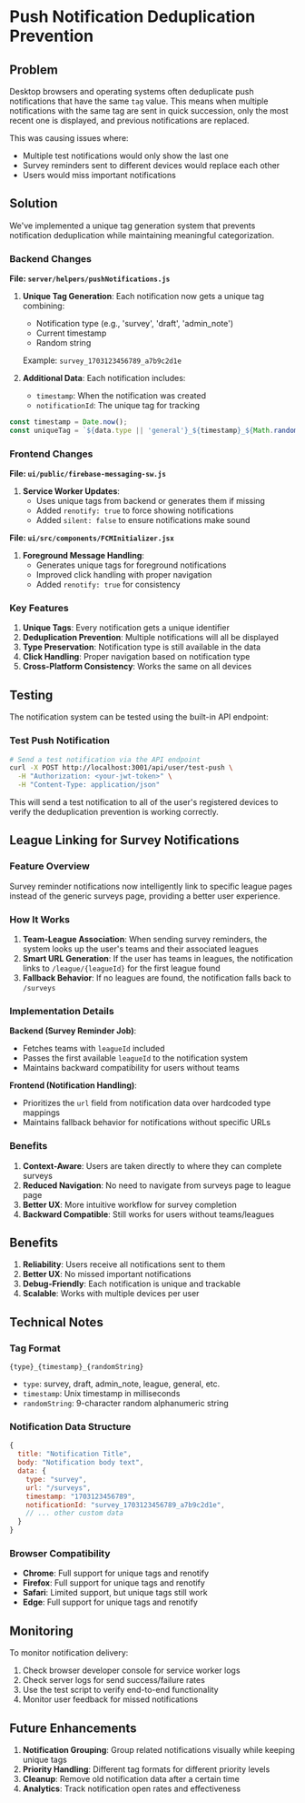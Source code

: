 # Push Notification Deduplication Prevention

## Problem

Desktop browsers and operating systems often deduplicate push notifications that have the same `tag` value. This means when multiple notifications with the same tag are sent in quick succession, only the most recent one is displayed, and previous notifications are replaced.

This was causing issues where:
- Multiple test notifications would only show the last one
- Survey reminders sent to different devices would replace each other
- Users would miss important notifications

## Solution

We've implemented a unique tag generation system that prevents notification deduplication while maintaining meaningful categorization.

### Backend Changes

**File: `server/helpers/pushNotifications.js`**

1. **Unique Tag Generation**: Each notification now gets a unique tag combining:
   - Notification type (e.g., 'survey', 'draft', 'admin_note')
   - Current timestamp
   - Random string
   
   Example: `survey_1703123456789_a7b9c2d1e`

2. **Additional Data**: Each notification includes:
   - `timestamp`: When the notification was created
   - `notificationId`: The unique tag for tracking

```javascript
const timestamp = Date.now();
const uniqueTag = `${data.type || 'general'}_${timestamp}_${Math.random().toString(36).substr(2, 9)}`;
```

### Frontend Changes

**File: `ui/public/firebase-messaging-sw.js`**

1. **Service Worker Updates**:
   - Uses unique tags from backend or generates them if missing
   - Added `renotify: true` to force showing notifications
   - Added `silent: false` to ensure notifications make sound

**File: `ui/src/components/FCMInitializer.jsx`**

1. **Foreground Message Handling**:
   - Generates unique tags for foreground notifications
   - Improved click handling with proper navigation
   - Added `renotify: true` for consistency

### Key Features

1. **Unique Tags**: Every notification gets a unique identifier
2. **Deduplication Prevention**: Multiple notifications will all be displayed
3. **Type Preservation**: Notification type is still available in the data
4. **Click Handling**: Proper navigation based on notification type
5. **Cross-Platform Consistency**: Works the same on all devices

## Testing

The notification system can be tested using the built-in API endpoint:

### Test Push Notification
```bash
# Send a test notification via the API endpoint
curl -X POST http://localhost:3001/api/user/test-push \
  -H "Authorization: <your-jwt-token>" \
  -H "Content-Type: application/json"
```

This will send a test notification to all of the user's registered devices to verify the deduplication prevention is working correctly.

## League Linking for Survey Notifications

### Feature Overview

Survey reminder notifications now intelligently link to specific league pages instead of the generic surveys page, providing a better user experience.

### How It Works

1. **Team-League Association**: When sending survey reminders, the system looks up the user's teams and their associated leagues
2. **Smart URL Generation**: If the user has teams in leagues, the notification links to `/league/{leagueId}` for the first league found
3. **Fallback Behavior**: If no leagues are found, the notification falls back to `/surveys`

### Implementation Details

**Backend (Survey Reminder Job)**:
- Fetches teams with `leagueId` included
- Passes the first available `leagueId` to the notification system
- Maintains backward compatibility for users without teams

**Frontend (Notification Handling)**:
- Prioritizes the `url` field from notification data over hardcoded type mappings
- Maintains fallback behavior for notifications without specific URLs

### Benefits

1. **Context-Aware**: Users are taken directly to where they can complete surveys
2. **Reduced Navigation**: No need to navigate from surveys page to league page
3. **Better UX**: More intuitive workflow for survey completion
4. **Backward Compatible**: Still works for users without teams/leagues

## Benefits

1. **Reliability**: Users receive all notifications sent to them
2. **Better UX**: No missed important notifications
3. **Debug-Friendly**: Each notification is unique and trackable
4. **Scalable**: Works with multiple devices per user

## Technical Notes

### Tag Format
```
{type}_{timestamp}_{randomString}
```
- `type`: survey, draft, admin_note, league, general, etc.
- `timestamp`: Unix timestamp in milliseconds
- `randomString`: 9-character random alphanumeric string

### Notification Data Structure
```javascript
{
  title: "Notification Title",
  body: "Notification body text",
  data: {
    type: "survey",
    url: "/surveys",
    timestamp: "1703123456789",
    notificationId: "survey_1703123456789_a7b9c2d1e",
    // ... other custom data
  }
}
```

### Browser Compatibility

- **Chrome**: Full support for unique tags and renotify
- **Firefox**: Full support for unique tags and renotify
- **Safari**: Limited support, but unique tags still work
- **Edge**: Full support for unique tags and renotify

## Monitoring

To monitor notification delivery:

1. Check browser developer console for service worker logs
2. Check server logs for send success/failure rates
3. Use the test script to verify end-to-end functionality
4. Monitor user feedback for missed notifications

## Future Enhancements

1. **Notification Grouping**: Group related notifications visually while keeping unique tags
2. **Priority Handling**: Different tag formats for different priority levels
3. **Cleanup**: Remove old notification data after a certain time
4. **Analytics**: Track notification open rates and effectiveness
